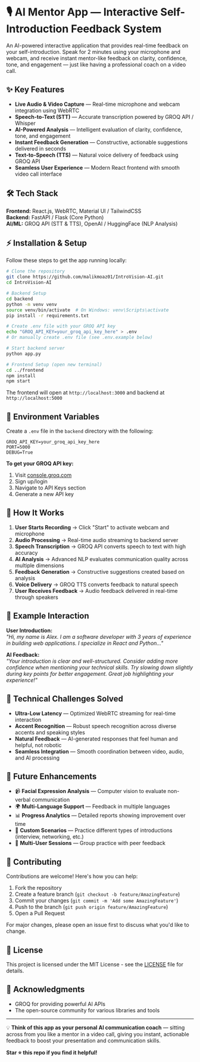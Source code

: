 # 🎙️ AI Mentor App — Interactive Self-Introduction Feedback System

An AI-powered interactive application that provides real-time feedback on your self-introduction. Speak for 2 minutes using your microphone and webcam, and receive instant mentor-like feedback on clarity, confidence, tone, and engagement — just like having a professional coach on a video call.

## ✨ Key Features

- **Live Audio & Video Capture** — Real-time microphone and webcam integration using WebRTC
- **Speech-to-Text (STT)** — Accurate transcription powered by GROQ API / Whisper
- **AI-Powered Analysis** — Intelligent evaluation of clarity, confidence, tone, and engagement
- **Instant Feedback Generation** — Constructive, actionable suggestions delivered in seconds
- **Text-to-Speech (TTS)** — Natural voice delivery of feedback using GROQ API
- **Seamless User Experience** — Modern React frontend with smooth video call interface

## 🛠️ Tech Stack

**Frontend:** React.js, WebRTC, Material UI / TailwindCSS  
**Backend:** FastAPI / Flask (Core Python)  
**AI/ML:** GROQ API (STT & TTS), OpenAI / HuggingFace (NLP Analysis)

## ⚡ Installation & Setup

Follow these steps to get the app running locally:

```bash
# Clone the repository
git clone https://github.com/malikmoaz01/IntroVision-AI.git
cd IntroVision-AI

# Backend Setup
cd backend
python -m venv venv
source venv/bin/activate  # On Windows: venv\Scripts\activate
pip install -r requirements.txt

# Create .env file with your GROQ API key
echo "GROQ_API_KEY=your_groq_api_key_here" > .env
# Or manually create .env file (see .env.example below)

# Start backend server
python app.py

# Frontend Setup (open new terminal)
cd ../frontend
npm install
npm start
```

The frontend will open at `http://localhost:3000` and backend at `http://localhost:5000`

## 🔑 Environment Variables

Create a `.env` file in the `backend` directory with the following:

```env
GROQ_API_KEY=your_groq_api_key_here
PORT=5000
DEBUG=True
```

**To get your GROQ API key:**

1. Visit [console.groq.com](https://console.groq.com)
2. Sign up/login
3. Navigate to API Keys section
4. Generate a new API key

## 🎯 How It Works

1. **User Starts Recording** → Click "Start" to activate webcam and microphone
2. **Audio Processing** → Real-time audio streaming to backend server
3. **Speech Transcription** → GROQ API converts speech to text with high accuracy
4. **AI Analysis** → Advanced NLP evaluates communication quality across multiple dimensions
5. **Feedback Generation** → Constructive suggestions created based on analysis
6. **Voice Delivery** → GROQ TTS converts feedback to natural speech
7. **User Receives Feedback** → Audio feedback delivered in real-time through speakers

## 📌 Example Interaction

**User Introduction:**  
_"Hi, my name is Alex. I am a software developer with 3 years of experience in building web applications. I specialize in React and Python..."_

**AI Feedback:**  
_"Your introduction is clear and well-structured. Consider adding more confidence when mentioning your technical skills. Try slowing down slightly during key points for better engagement. Great job highlighting your experience!"_

## 🚧 Technical Challenges Solved

- **Ultra-Low Latency** — Optimized WebRTC streaming for real-time interaction
- **Accent Recognition** — Robust speech recognition across diverse accents and speaking styles
- **Natural Feedback** — AI-generated responses that feel human and helpful, not robotic
- **Seamless Integration** — Smooth coordination between video, audio, and AI processing

## 🔮 Future Enhancements

- 📹 **Facial Expression Analysis** — Computer vision to evaluate non-verbal communication
- 🌍 **Multi-Language Support** — Feedback in multiple languages
- 📊 **Progress Analytics** — Detailed reports showing improvement over time
- 🎯 **Custom Scenarios** — Practice different types of introductions (interview, networking, etc.)
- 👥 **Multi-User Sessions** — Group practice with peer feedback

## 🤝 Contributing

Contributions are welcome! Here's how you can help:

1. Fork the repository
2. Create a feature branch (`git checkout -b feature/AmazingFeature`)
3. Commit your changes (`git commit -m 'Add some AmazingFeature'`)
4. Push to the branch (`git push origin feature/AmazingFeature`)
5. Open a Pull Request

For major changes, please open an issue first to discuss what you'd like to change.

## 📜 License

This project is licensed under the MIT License - see the [LICENSE](LICENSE) file for details.

## 🙏 Acknowledgments

- GROQ for providing powerful AI APIs
- The open-source community for various libraries and tools

---

💡 **Think of this app as your personal AI communication coach** — sitting across from you like a mentor in a video call, giving you instant, actionable feedback to boost your presentation and communication skills.

**Star ⭐ this repo if you find it helpful!**
